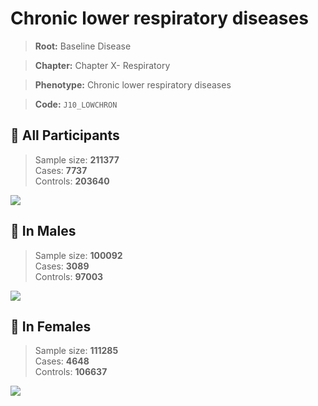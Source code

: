 # Chronic lower respiratory diseases

> **Root:** Baseline Disease  

> **Chapter:** Chapter X- Respiratory  

> **Phenotype:** Chronic lower respiratory diseases  

> **Code:** `J10_LOWCHRON`

## 🧪 All Participants  
> Sample size: **211377**  
> Cases: **7737**  
> Controls: **203640**
<img src="/Disease/Figures/ALL/Baseline/J10_LOWCHRON.png"/>
<CsvTable src="/Disease/Data/ALL/Baseline/LG_J10_LOWCHRON.csv" label="🔍 View full results" />

## 👨 In Males  
> Sample size: **100092**  
> Cases: **3089**  
> Controls: **97003**
<img src="/Disease/Figures/Male/Baseline/J10_LOWCHRON.png"/>
<CsvTable src="/Disease/Data/Male/Baseline/LG_J10_LOWCHRON.csv" label="🔍 View full results" />

## 👩 In Females  
> Sample size: **111285**  
> Cases: **4648**  
> Controls: **106637**
<img src="/Disease/Figures/Female/Baseline/J10_LOWCHRON.png"/>
<CsvTable src="/Disease/Data/Female/Baseline/LG_J10_LOWCHRON.csv" label="🔍 View full results" />
